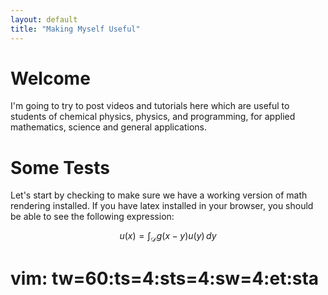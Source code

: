 ```yaml
---
layout: default
title: "Making Myself Useful"
---
```


# Welcome
I'm going to try to post videos and tutorials here which are
useful to students of chemical physics, physics, and
programming, for applied mathematics, science and general
applications.

# Some Tests
Let's start by checking to make sure we have a working
version of math rendering installed. If you have latex
installed in your browser, you should be able to see the
following expression:

$$
    u(x) = \int_\mathcal{D} g(x-y) u(y)\,dy
$$

# vim: tw=60:ts=4:sts=4:sw=4:et:sta
